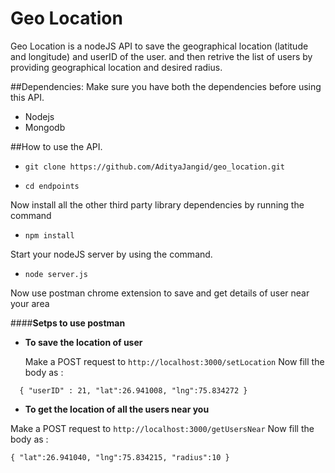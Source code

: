 # Geo Location
Geo Location is a nodeJS API to save the geographical location (latitude and longitude) and userID of the user.
and then retrive the list of users by providing  geographical location and desired radius.

##Dependencies:
Make sure you have both the dependencies before using this API.
 - Nodejs
 - Mongodb

##How to use the API.

    

 - `git clone https://github.com/AdityaJangid/geo_location.git`

 - `cd endpoints`
 
 Now install all the other third party library dependencies by running the command
 
 - `npm install`
 
 Start your nodeJS server by using the command.
 - `node server.js`

Now use postman chrome extension to save and get details of user near your area

####**Setps to use postman**

 - **To save the location of user**


	Make a POST request to `http://localhost:3000/setLocation` 
	Now fill the body as :

						

  `  {
    	"userID" : 21,
    	"lat":26.941008,
    	"lng":75.834272
    }`

 - **To get the location of all the  users near you**

Make a POST request to `http://localhost:3000/getUsersNear` 
	Now fill the body as :
	
`{
	"lat":26.941040,
	"lng":75.834215,
	"radius":10
}`
